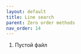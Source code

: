 ```yaml
---
layout: default
title: Line search
parent: Zero order methods
nav_order: 14
---
```


1. Пустой файл
